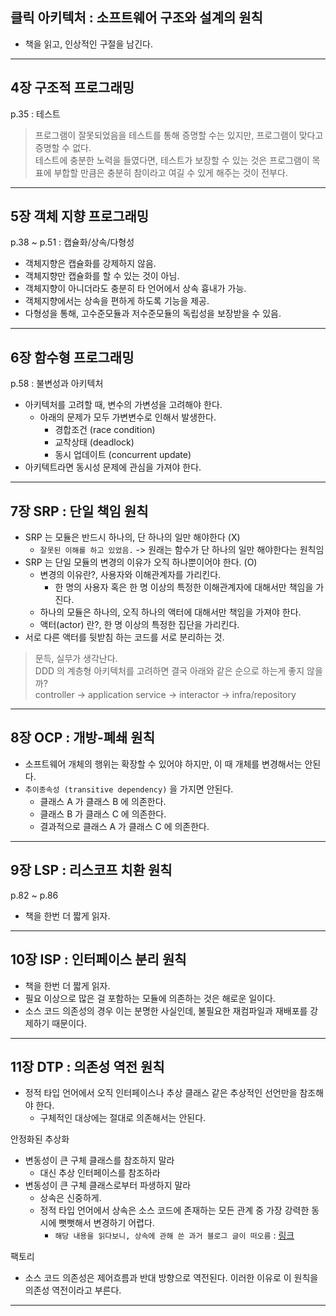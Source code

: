 ## 클릭 아키텍처 : 소프트웨어 구조와 설계의 원칙
* 책을 읽고, 인상적인 구절을 남긴다.

---
## 4장 구조적 프로그래밍
p.35 : 테스트
> 프로그램이 잘못되었음을 테스트를 통해 증명할 수는 있지만, 프로그램이 맞다고 증명할 수 없다.   
> 테스트에 충분한 노력을 들였다면, 테스트가 보장할 수 있는 것은 프로그램이 목표에 부합할 만큼은 충분히 참이라고 여길 수 있게 해주는 것이 전부다.

---
## 5장 객체 지향 프로그래밍
p.38 ~ p.51 : 캡슐화/상속/다형성
* 객체지향은 캡슐화를 강제하지 않음.
* 객체지향만 캡슐화를 할 수 있는 것이 아님.
* 객체지향이 아니더라도 충분히 타 언어에서 상속 흉내가 가능.
* 객체지향에서는 상속을 편하게 하도록 기능을 제공.
* 다형성을 통해, 고수준모듈과 저수준모듈의 독립성을 보장받을 수 있음.

---
## 6장 함수형 프로그래밍
p.58 : 불변성과 아키텍처
* 아키텍처를 고려할 때, 변수의 가변성을 고려해야 한다.
  * 아래의 문제가 모두 가변변수로 인해서 발생한다.
    * 경합조건 (race condition)
    * 교착상태 (deadlock)
    * 동시 업데이트 (concurrent update)
* 아키텍트라면 동시성 문제에 관심을 가져야 한다.

---
## 7장 SRP : 단일 책임 원칙
* SRP 는 모듈은 반드시 하나의, 단 하나의 일만 해야한다 (X)
  * `잘못된 이해를 하고 있었음.` -> 원래는 함수가 단 하나의 일만 해야한다는 원칙임
* SRP 는 단일 모듈의 변경의 이유가 오직 하나뿐이어야 한다. (O)
  * 변경의 이유란?, 사용자와 이해관계자를 가리킨다.
    * 한 명의 사용자 혹은 한 명 이상의 특정한 이해관계자에 대해서만 책임을 가진다.
  * 하나의 모듈은 하나의, 오직 하나의 액터에 대해서만 책임을 가져야 한다.
  * 액터(actor) 란?, 한 명 이상의 특정한 집단을 가리킨다.
* 서로 다른 액터를 뒷받침 하는 코드를 서로 분리하는 것.

> 문득, 실무가 생각난다.   
> DDD 의 계층형 아키텍처를 고려하면 결국 아래와 같은 순으로 하는게 좋지 않을까?   
> controller -> application service -> interactor -> infra/repository

---
## 8장 OCP : 개방-폐쇄 원칙
* 소프트웨어 개체의 행위는 확장할 수 있어야 하지만, 이 때 개체를 변경해서는 안된다.
* `추이종속성 (transitive dependency)` 을 가지면 안된다.
  * 클래스 A 가 클래스 B 에 의존한다.
  * 클래스 B 가 클래스 C 에 의존한다.
  * 결과적으로 클래스 A 가 클래스 C 에 의존한다.

---
## 9장 LSP : 리스코프 치환 원칙
p.82 ~ p.86 
* 책을 한번 더 짧게 읽자.

---
## 10장 ISP : 인터페이스 분리 원칙
* 책을 한번 더 짧게 읽자.
* 필요 이상으로 많은 걸 포함하는 모듈에 의존하는 것은 해로운 일이다.
* 소스 코드 의존성의 경우 이는 분명한 사실인데, 불필요한 재컴파일과 재배포를 강제하기 때문이다.

---
## 11장 DTP : 의존성 역전 원칙
* 정적 타입 언어에서 오직 인터페이스나 추상 클래스 같은 추상적인 선언만을 참조해야 한다.
  * 구체적인 대상에는 절대로 의존해서는 안된다.

안정화된 추상화
* 변동성이 큰 구체 클래스를 참조하지 말라
  * 대신 추상 인터페이스를 참조하라
* 변동성이 큰 구체 클래스로부터 파생하지 말라
  * 상속은 신중하게.
  * 정적 타입 언어에서 상속은 소스 코드에 존재하는 모든 관계 중 가장 강력한 동시에 뻣뻣해서 변경하기 어렵다.
    * `해당 내용을 읽다보니, 상속에 관해 쓴 과거 블로그 글이 떠오름` : [링크](https://pasudo123.tistory.com/446)

팩토리
* 소스 코드 의존성은 제어흐름과 반대 방향으로 역전된다. 이러한 이유로 이 원칙을 의존성 역전이라고 부른다.

---

